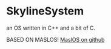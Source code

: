 # SkylineSystem
an OS written in C++ and a bit of C.

BASED ON MASLOS! [MaslOS on github](https://github.com/marceldobehere/MaslOS)
